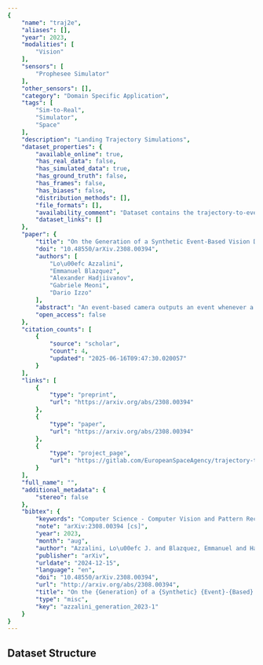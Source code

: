 ```yaml
---
{
    "name": "traj2e",
    "aliases": [],
    "year": 2023,
    "modalities": [
        "Vision"
    ],
    "sensors": [
        "Prophesee Simulator"
    ],
    "other_sensors": [],
    "category": "Domain Specific Application",
    "tags": [
        "Sim-to-Real",
        "Simulator",
        "Space"
    ],
    "description": "Landing Trajectory Simulations",
    "dataset_properties": {
        "available_online": true,
        "has_real_data": false,
        "has_simulated_data": true,
        "has_ground_truth": false,
        "has_frames": false,
        "has_biases": false,
        "distribution_methods": [],
        "file_formats": [],
        "availability_comment": "Dataset contains the trajectory-to-events conversion tool",
        "dataset_links": []
    },
    "paper": {
        "title": "On the Generation of a Synthetic Event-Based Vision Dataset for Navigation and Landing",
        "doi": "10.48550/arXiv.2308.00394",
        "authors": [
            "Lo\u00efc Azzalini",
            "Emmanuel Blazquez",
            "Alexander Hadjiivanov",
            "Gabriele Meoni",
            "Dario Izzo"
        ],
        "abstract": "An event-based camera outputs an event whenever a change in scene brightness of a preset magnitude is detected at a particular pixel location in the sensor plane. The resulting sparse and asynchronous output coupled with the high dynamic range and temporal resolution of this novel camera motivate the study of event-based cameras for navigation and landing applications. However, the lack of real-world and synthetic datasets to support this line of research has limited its consideration for onboard use. This paper presents a methodology and a software pipeline for generating event-based vision datasets from optimal landing trajectories during the approach of a target body. We construct sequences of photorealistic images of the lunar surface with the Planet and Asteroid Natural Scene Generation Utility at different viewpoints along a set of optimal descent trajectories obtained by varying the boundary conditions. The generated image sequences are then converted into event streams by means of an event-based camera emulator. We demonstrate that the pipeline can generate realistic event-based representations of surface features by constructing a dataset of 500 trajectories, complete with event streams and motion field ground truth data. We anticipate that novel event-based vision datasets can be generated using this pipeline to support various spacecraft pose reconstruction problems given events as input, and we hope that the proposed methodology would attract the attention of researchers working at the intersection of neuromorphic vision and guidance navigation and control.",
        "open_access": false
    },
    "citation_counts": [
        {
            "source": "scholar",
            "count": 4,
            "updated": "2025-06-16T09:47:30.020057"
        }
    ],
    "links": [
        {
            "type": "preprint",
            "url": "https://arxiv.org/abs/2308.00394"
        },
        {
            "type": "paper",
            "url": "https://arxiv.org/abs/2308.00394"
        },
        {
            "type": "project_page",
            "url": "https://gitlab.com/EuropeanSpaceAgency/trajectory-to-events"
        }
    ],
    "full_name": "",
    "additional_metadata": {
        "stereo": false
    },
    "bibtex": {
        "keywords": "Computer Science - Computer Vision and Pattern Recognition, Computer Science - Robotics",
        "note": "arXiv:2308.00394 [cs]",
        "year": 2023,
        "month": "aug",
        "author": "Azzalini, Lo\u00efc J. and Blazquez, Emmanuel and Hadjiivanov, Alexander and Meoni, Gabriele and Izzo, Dario",
        "publisher": "arXiv",
        "urldate": "2024-12-15",
        "language": "en",
        "doi": "10.48550/arXiv.2308.00394",
        "url": "http://arxiv.org/abs/2308.00394",
        "title": "On the {Generation} of a {Synthetic} {Event}-{Based} {Vision} {Dataset} for {Navigation} and {Landing}",
        "type": "misc",
        "key": "azzalini_generation_2023-1"
    }
}
---
```


## Dataset Structure
